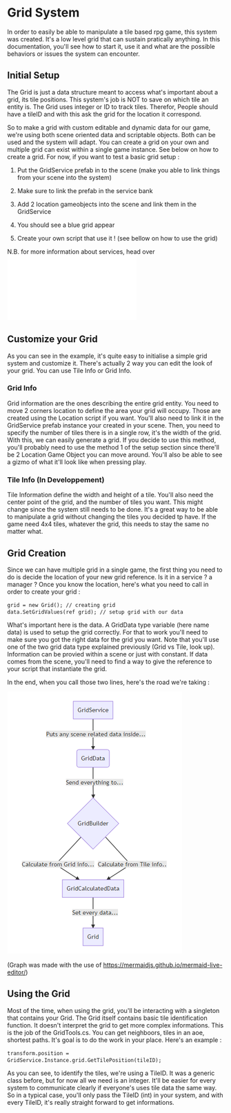 # Grid System

In order to easily be able to manipulate a tile based rpg game, this system was created.
It's a low level grid that can sustain pratically anything. In this documentation,
you'll see how to start it, use it and what are the possible behaviors or issues the system
can encounter.

## Initial Setup 

The Grid is just a data structure meant to access what's important about a grid, its tile positions. This system's job is NOT to save on which tile an entity is. The Grid uses integer or ID to track tiles. Therefor, People should have a tileID and with this ask the grid for the location it correspond. 

So to make a grid with custom editable and dynamic data for our game, we're using both scene oriented data and scriptable objects. Both can be used and the system will adapt. You can create a grid on your own and multiple grid can exist within a single game instance. See below on how to create a grid. For now, if you want to test a basic grid setup :

1. Put the GridService prefab in to the scene (make you able to link things from your scene into the system)

2. Make sure to link the prefab in the service bank

3. Add 2 location gameobjects into the scene and link them in the GridService

4. You should see a blue grid appear

5. Create your own script that use it ! (see bellow on how to use the grid)

N.B. for more information about services, head over ![here](Services.md)

## Customize your Grid

As you can see in the example, it's quite easy to initialise a simple grid system and customize it. There's actually 2 way you can edit the look of your grid. You can use Tile Info or Grid Info.

### Grid Info

Grid information are the ones describing the entire grid entity. You need to move 2 corners
location to define the area your grid will occupy. Those are created using the Location script if you want. 
You'll also need to link it in the GridService prefab instance your created in your scene. 
Then, you need to specify the number of tiles there is in a single row, it's the width of the grid. 
With this, we can easily generate a grid. If you decide to use this method, you'll probably need to use 
the method 1 of the setup section since there'll be 2 Location Game Object you can move around. 
You'll also be able to see a gizmo of what it'll look like when pressing play.

### Tile Info (In Developpement)

Tile Information define the width and height of a tile. You'll also need the center point of the grid, 
and the number of tiles you want. This might change since the system still needs to be done. It's a great
way to be able to manipulate a grid without changing the tiles you decided tp have. If the game need 4x4
tiles, whatever the grid, this needs to stay the same no matter what.

## Grid Creation

Since we can have multiple grid in a single game, the first thing you need to do is decide the location
of your new grid reference. Is it in a service ? a manager ? Once you know the location, here's what
you need to call in order to create your grid :

```
grid = new Grid(); // creating grid
data.SetGridValues(ref grid); // setup grid with our data
```

What's important here is the data. A GridData type variable (here name data) is used to setup the grid correctly.
For that to work you'll need to make sure you got the right data for the grid you want. Note that 
you'll use one of the two grid data type explained previously (Grid vs Tile, look up). Information can be provied
within a scene or just with constant. If data comes from the scene, you'll need to find a way
to give the reference to your script that instantiate the grid.

In the end, when you call those two lines, here's the road we're taking :

![Graph](./Images/gridSystemFlow.PNG)

(Graph was made with the use of https://mermaidjs.github.io/mermaid-live-editor/)

## Using the Grid

Most of the time, when using the grid, you'll be interacting with a singleton that contains your Grid. The Grid itself contains basic
tile identification function. It doesn't interpret the grid to get more complex informations. This is the
job of the GridTools.cs. You can get neighboors, tiles in an aoe, shortest paths. It's goal is to do the work
in your place. Here's an example :

```
transform.position = GridService.Instance.grid.GetTilePosition(tileID);
```

As you can see, to identify the tiles, we're using a TileID. It was a generic class before, but for now all we need is an integer. It'll be easier for every system to communicate clearly if everyone's uses tile data the same way. So in a typical case, you'll only pass the
TileID (int) in your system, and with every TileID, it's really straight forward to get informations.
